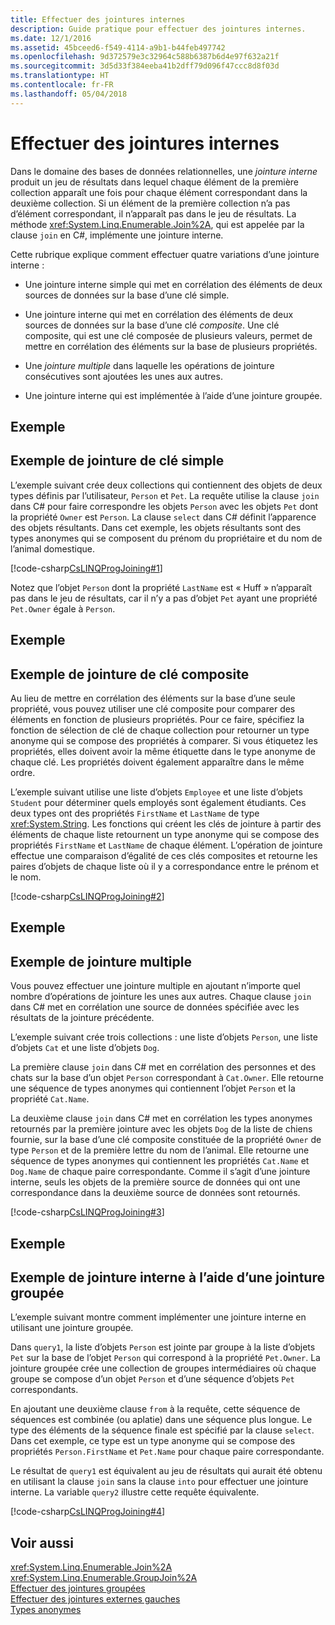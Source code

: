 ```yaml
---
title: Effectuer des jointures internes
description: Guide pratique pour effectuer des jointures internes.
ms.date: 12/1/2016
ms.assetid: 45bceed6-f549-4114-a9b1-b44feb497742
ms.openlocfilehash: 9d372579e3c32964c588b6387b6d4e97f632a21f
ms.sourcegitcommit: 3d5d33f384eeba41b2dff79d096f47ccc8d8f03d
ms.translationtype: HT
ms.contentlocale: fr-FR
ms.lasthandoff: 05/04/2018
---
```

# <a name="perform-inner-joins"></a>Effectuer des jointures internes

Dans le domaine des bases de données relationnelles, une *jointure interne* produit un jeu de résultats dans lequel chaque élément de la première collection apparaît une fois pour chaque élément correspondant dans la deuxième collection. Si un élément de la première collection n’a pas d’élément correspondant, il n’apparaît pas dans le jeu de résultats. La méthode <xref:System.Linq.Enumerable.Join%2A>, qui est appelée par la clause `join` en C#, implémente une jointure interne.  
  
 Cette rubrique explique comment effectuer quatre variations d’une jointure interne :  
  
-   Une jointure interne simple qui met en corrélation des éléments de deux sources de données sur la base d’une clé simple.  
  
-   Une jointure interne qui met en corrélation des éléments de deux sources de données sur la base d’une clé *composite*. Une clé composite, qui est une clé composée de plusieurs valeurs, permet de mettre en corrélation des éléments sur la base de plusieurs propriétés.  
  
-   Une  *jointure multiple* dans laquelle les opérations de jointure consécutives sont ajoutées les unes aux autres.  
  
-   Une jointure interne qui est implémentée à l’aide d’une jointure groupée.  
  
## <a name="example"></a>Exemple  
  
## <a name="simple-key-join-example"></a>Exemple de jointure de clé simple  
 L’exemple suivant crée deux collections qui contiennent des objets de deux types définis par l’utilisateur, `Person` et `Pet`. La requête utilise la clause `join` dans C# pour faire correspondre les objets `Person` avec les objets `Pet` dont la propriété `Owner` est `Person`. La clause `select` dans C# définit l’apparence des objets résultants. Dans cet exemple, les objets résultants sont des types anonymes qui se composent du prénom du propriétaire et du nom de l’animal domestique.  
  
 [!code-csharp[CsLINQProgJoining#1](../../../samples/snippets/csharp/concepts/linq/how-to-perform-inner-joins_1.cs)]  
  
 Notez que l’objet `Person` dont la propriété `LastName` est « Huff » n’apparaît pas dans le jeu de résultats, car il n’y a pas d’objet `Pet` ayant une propriété `Pet.Owner` égale à `Person`.  
  
## <a name="example"></a>Exemple  
  
## <a name="composite-key-join-example"></a>Exemple de jointure de clé composite  
 Au lieu de mettre en corrélation des éléments sur la base d’une seule propriété, vous pouvez utiliser une clé composite pour comparer des éléments en fonction de plusieurs propriétés. Pour ce faire, spécifiez la fonction de sélection de clé de chaque collection pour retourner un type anonyme qui se compose des propriétés à comparer. Si vous étiquetez les propriétés, elles doivent avoir la même étiquette dans le type anonyme de chaque clé. Les propriétés doivent également apparaître dans le même ordre.  
  
 L’exemple suivant utilise une liste d’objets `Employee` et une liste d’objets `Student` pour déterminer quels employés sont également étudiants. Ces deux types ont des propriétés `FirstName` et `LastName` de type <xref:System.String>. Les fonctions qui créent les clés de jointure à partir des éléments de chaque liste retournent un type anonyme qui se compose des propriétés `FirstName` et `LastName` de chaque élément. L’opération de jointure effectue une comparaison d’égalité de ces clés composites et retourne les paires d’objets de chaque liste où il y a correspondance entre le prénom et le nom.  
  
 [!code-csharp[CsLINQProgJoining#2](../../../samples/snippets/csharp/concepts/linq/how-to-perform-inner-joins_2.cs)]  
  
## <a name="example"></a>Exemple  
  
## <a name="multiple-join-example"></a>Exemple de jointure multiple  
 Vous pouvez effectuer une jointure multiple en ajoutant n’importe quel nombre d’opérations de jointure les unes aux autres. Chaque clause `join` dans C# met en corrélation une source de données spécifiée avec les résultats de la jointure précédente.  
  
 L’exemple suivant crée trois collections : une liste d’objets `Person`, une liste d’objets `Cat` et une liste d’objets `Dog`.  
  
 La première clause `join` dans C# met en corrélation des personnes et des chats sur la base d’un objet `Person` correspondant à `Cat.Owner`. Elle retourne une séquence de types anonymes qui contiennent l’objet `Person` et la propriété `Cat.Name`.  
  
 La deuxième clause `join` dans C# met en corrélation les types anonymes retournés par la première jointure avec les objets `Dog` de la liste de chiens fournie, sur la base d’une clé composite constituée de la propriété `Owner` de type `Person` et de la première lettre du nom de l’animal. Elle retourne une séquence de types anonymes qui contiennent les propriétés `Cat.Name` et `Dog.Name` de chaque paire correspondante. Comme il s’agit d’une jointure interne, seuls les objets de la première source de données qui ont une correspondance dans la deuxième source de données sont retournés.  
  
 [!code-csharp[CsLINQProgJoining#3](../../../samples/snippets/csharp/concepts/linq/how-to-perform-inner-joins_3.cs)]  
  
## <a name="example"></a>Exemple  
  
## <a name="inner-join-by-using-grouped-join-example"></a>Exemple de jointure interne à l’aide d’une jointure groupée  
 L’exemple suivant montre comment implémenter une jointure interne en utilisant une jointure groupée.  
  
 Dans `query1`, la liste d’objets `Person` est jointe par groupe à la liste d’objets `Pet` sur la base de l’objet `Person` qui correspond à la propriété `Pet.Owner`. La jointure groupée crée une collection de groupes intermédiaires où chaque groupe se compose d’un objet `Person` et d’une séquence d’objets `Pet` correspondants.  
  
 En ajoutant une deuxième clause `from` à la requête, cette séquence de séquences est combinée (ou aplatie) dans une séquence plus longue. Le type des éléments de la séquence finale est spécifié par la clause `select`. Dans cet exemple, ce type est un type anonyme qui se compose des propriétés `Person.FirstName` et `Pet.Name` pour chaque paire correspondante.  
  
 Le résultat de `query1` est équivalent au jeu de résultats qui aurait été obtenu en utilisant la clause `join` sans la clause `into` pour effectuer une jointure interne. La variable `query2` illustre cette requête équivalente.  
  
 [!code-csharp[CsLINQProgJoining#4](../../../samples/snippets/csharp/concepts/linq/how-to-perform-inner-joins_4.cs)]  
  
## <a name="see-also"></a>Voir aussi  
 <xref:System.Linq.Enumerable.Join%2A>  
 <xref:System.Linq.Enumerable.GroupJoin%2A>  
 [Effectuer des jointures groupées](perform-grouped-joins.md)  
 [Effectuer des jointures externes gauches](perform-left-outer-joins.md)  
 [Types anonymes](../programming-guide/classes-and-structs/anonymous-types.md)  
 
